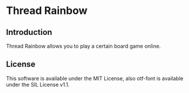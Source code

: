 # Thread Rainbow

## Introduction

Thread Rainbow allows you to play a certain board game online.

## License

This software is available under the MIT License, also otf-font is available under the SIL License v1.1.